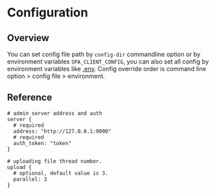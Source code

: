 # Configuration
## Overview
You can set config file path by `config-dir` commandline option or by environment variables `SPA_CLIENT_CONFIG`,
you can also set all config by environment variables like
[.env](https://github.com/fornetcode/spa-server/blob/master/example/js-app-example/.env). Config override order is
command line option > config file > environment.

## Reference
```hocon
# admin server address and auth
server {
  # required
  address: "http://127.0.0.1:9000"
  # required
  auth_token: "token"
}

# uploading file thread number.
upload {
  # optional, default value is 3.
  parallel: 3
}
```
